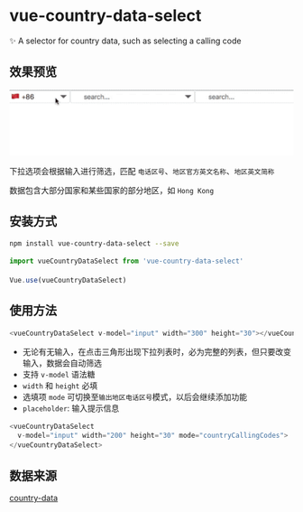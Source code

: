 # vue-country-data-select

✨ A selector for country data, such as selecting a calling code

## 效果预览

![demo.gif](demo/demo.gif)

下拉选项会根据输入进行筛选，匹配 `电话区号`、`地区官方英文名称`、`地区英文简称`

数据包含大部分国家和某些国家的部分地区，如 `Hong Kong`

## 安装方式

``` bash
npm install vue-country-data-select --save
```

``` javascript
import vueCountryDataSelect from 'vue-country-data-select'

Vue.use(vueCountryDataSelect)
```

## 使用方法

``` javascript
<vueCountryDataSelect v-model="input" width="300" height="30"></vueCountryDataSelect>
```

- 无论有无输入，在点击三角形出现下拉列表时，必为完整的列表，但只要改变输入，数据会自动筛选
- 支持 `v-model` 语法糖
- `width` 和 `height` 必填
- 选填项 `mode` 可切换至`输出地区电话区号`模式，以后会继续添加功能
- `placeholder`: 输入提示信息

``` javascript
<vueCountryDataSelect
  v-model="input" width="200" height="30" mode="countryCallingCodes">
</vueCountryDataSelect>
```

## 数据来源

[country-data](https://github.com/OpenBookPrices/country-data)